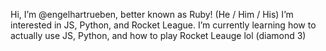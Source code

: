 Hi, I’m @engelhartrueben, better known as Ruby! (He / Him / His)
I’m interested in JS, Python, and Rocket League. 
I’m currently learning how to actually use JS, Python, and how to play Rocket Leauge lol (diamond 3)


